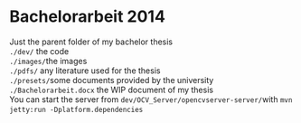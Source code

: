 Bachelorarbeit 2014
===================

Just the parent folder of my bachelor thesis    
`./dev/` the code    
`./images/`the images   
`./pdfs/` any literature used for the thesis    
`./presets/`some documents provided by the university    
`./Bachelorarbeit.docx` the WIP document of my thesis    
You can start the server from `dev/OCV_Server/opencvserver-server/`with `mvn jetty:run -Dplatform.dependencies`
 
